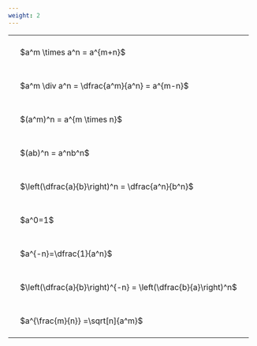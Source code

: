 ```yaml
---
weight: 2
---
```


<style type="text/css">
#T_3d6f7 th.col_heading {
  text-align: left;
  font-size: 1em;
}
#T_3d6f7 td {
  text-align: left;
  font-size: 1em;
  padding: 1.5em;
}
</style>
<table id="T_3d6f7">
  <thead>
  </thead>
  <tbody>
    <tr>
      <td id="T_3d6f7_row0_col0" class="data row0 col0" >$a^m \times a^n = a^{m+n}$</td>
    </tr>
    <tr>
      <td id="T_3d6f7_row1_col0" class="data row1 col0" >$a^m \div a^n = \dfrac{a^m}{a^n} = a^{m-n}$</td>
    </tr>
    <tr>
      <td id="T_3d6f7_row2_col0" class="data row2 col0" >$(a^m)^n = a^{m \times n}$</td>
    </tr>
    <tr>
      <td id="T_3d6f7_row3_col0" class="data row3 col0" >$(ab)^n = a^nb^n$</td>
    </tr>
    <tr>
      <td id="T_3d6f7_row4_col0" class="data row4 col0" >$\left(\dfrac{a}{b}\right)^n = \dfrac{a^n}{b^n}$</td>
    </tr>
    <tr>
      <td id="T_3d6f7_row5_col0" class="data row5 col0" >$a^0=1$</td>
    </tr>
    <tr>
      <td id="T_3d6f7_row6_col0" class="data row6 col0" >$a^{-n}=\dfrac{1}{a^n}$</td>
    </tr>
    <tr>
      <td id="T_3d6f7_row7_col0" class="data row7 col0" >$\left(\dfrac{a}{b}\right)^{-n} = \left(\dfrac{b}{a}\right)^n$</td>
    </tr>
    <tr>
      <td id="T_3d6f7_row8_col0" class="data row8 col0" >$a^{\frac{m}{n}} =\sqrt[n]{a^m}$</td>
    </tr>
  </tbody>
</table>
